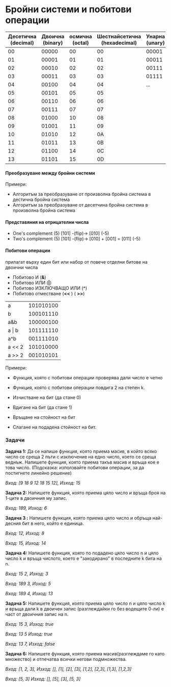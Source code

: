 
# Бройни системи и побитови операции

| Десетична (decimal) | Двоична (binary) | осмична (octal) | Шестнайсетична (hexadecimal) | Унарна (unary) |
|---------------------|------------------|-----------------|------------------------------|-------|
| 00                  | 00000            | 00              | 00                           | 00001 |
| 01                  | 00001            | 01              | 01                           | 00011 |
| 02                  | 00010            | 02              | 02                           | 00111 |
| 03                  | 00011            | 03              | 03                           | 01111 |
| 04                  | 00100            | 04              | 04                           | ...   |
| 05                  | 00101            | 05              | 05                           |       |
| 06                  | 00110            | 06              | 06                           |       |
| 07                  | 00111            | 07              | 07                           |       |
| 08                  | 01000            | 10              | 08                           |       |
| 09                  | 01001            | 11              | 09                           |       |
| 10                  | 01010            | 12              | 0A                           |       |
| 11                  | 01011            | 13              | 0B                           |       |
| 12                  | 01100            | 14              | 0C                           |       |
| 13                  | 01101            | 15              | 0D                           |       |

#### Преобразуване между бройни системи

Примери:

 - Алгоритъм за преобразуване от произволна бройна система в дестична бройна система
 - Алгоритъм за преобразуване от десетчина бройна система в произволна бройна система

#### Представяния на отрицателни числа

 - One's complement  (5)  [101] -(flip)->   [010] (-5)
 - Two's complement   (5)  [101] -(flip)->  [010] + [001] = [011] (-5)

#### Побитови операции
прилагат върху един бит или набор от повече отделни битове на двоични числа

 - Побитово И (**&**)
 - Побитово ИЛИ  (**|**)
 - Побитово ИЗКЛЮЧВАЩО ИЛИ  (**^**)
 - Побитово отместване  (**<<** )     ( **>>**)

|        |           |
|--------|-----------|
| a      | 101010100 |
| b      | 100101110 |
| a&b    | 100000100 |
| a \| b | 101111110 |
| a^b    | 001111010 |
| a << 2 | 101010000 |
| a >> 2 | 001010101 |

Примери:

 - Функция, която с побитови операции проверява дали число е четно
 - Функция, която с побитови операции повдига 2 на степен k.

 - Изчистване на бит (да стане 0)
 - Вдигане на бит (да стане 1)
 - Връщане на стойност на бит
 - Слагане на подадена стойност на бит.

<h3>Задачи</h3>


**Задача 1:** Да се напише функция, която приема масив, в който всяко число се среща 2 пъти с изключение на едно число, което се среща веднъж.
Напишете функция, която приема такъв масив и връща кое е това число.
(Подсказка: използвайте побитови операции, за да постигнете линейно решение)

*Вход: [9 18 9 12 18 15 12], Изход: 15*


**Задача 2:** Напишете функция, която приема цяло число и връща броя на 1-ците в двоичния му запис.

*Вход: 189,  Изход: 6*

**Задача 3 :** Напишете функция, която приема цяло число и обръща най-десния бит в него, който е единица.

*Вход: 12, Изход: 8*

*Вход: 15, Изход: 14*

**Задача 4:** Напишете функция, която по подадено цяло число n и цяло число k и връща числото, което е "закодирано" в последните k бита на n.

*Вход: 15 2, Изход: 3*

*Вход: 189 3, Изход: 5*

*Вход: 189 4, Изход: 13*

**Задача 5:** Напишете функция, която приема цяло число n и цяло число k и връща дали k в двоичен запис (разглеждайки го без водещите 0-ли) е част от двоичния запис на n.

*Вход: 15 3, Изход: true*

*Вход: 13 5 Изход: true*

*Вход: 13 7, Изход: false*

**Задача 6:** Напишете функция, която приема масив(разглеждаме го като множество) и отпечатва всички негови подмножества.

*Вход: [1, 2, 3], Изход: [], [1], [2], [3], [1,2], [2,3], [1,3], [1,2,3]*

*Вход: [5, 3] Изход: [], [5], [3], [5, 3]*

